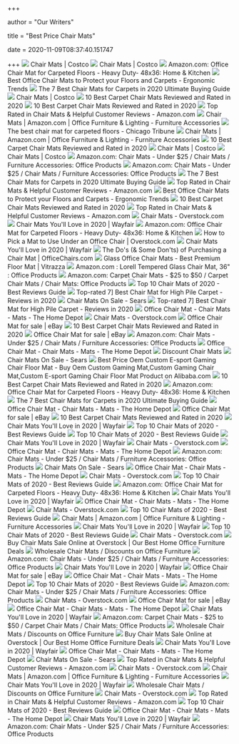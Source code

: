 +++
        
author = "Our Writers"
        
title = "Best Price Chair Mats"
        
date = 2020-11-09T08:37:40.151747
        
+++
[ ![](https://images.costco-static.com/ImageDelivery/imageService?profileId=12026540&imageId=499490-847__1&recipeName=350)](https://images.costco-static.com/ImageDelivery/imageService?profileId=12026540&imageId=499490-847__1&recipeName=350) Chair Mats | Costco
[ ![](https://images.costco-static.com/ImageDelivery/imageService?profileId=12026540&imageId=499472-847__1&recipeName=350)](https://images.costco-static.com/ImageDelivery/imageService?profileId=12026540&imageId=499472-847__1&recipeName=350) Chair Mats | Costco
[ ![](https://m.media-amazon.com/images/I/71cNIHho2GL._AC_SS350_.jpg)](https://m.media-amazon.com/images/I/71cNIHho2GL._AC_SS350_.jpg) Amazon.com: Office Chair Mat for Carpeted Floors - Heavy Duty- 48x36: Home  & Kitchen
[ ![](http://ergonomictrends.com/wp-content/uploads/2019/09/best-office-chair-floor-mats.jpg)](http://ergonomictrends.com/wp-content/uploads/2019/09/best-office-chair-floor-mats.jpg) Best Office Chair Mats to Protect your Floors and Carpets - Ergonomic Trends
[ ![](https://i2.wp.com/www.futurehorizons.net/wp-content/uploads/2018/10/best-chair-mats-for-carpets.jpg?fit=916%2C461&ssl=1)](https://i2.wp.com/www.futurehorizons.net/wp-content/uploads/2018/10/best-chair-mats-for-carpets.jpg?fit=916%2C461&ssl=1) The 7 Best Chair Mats for Carpets in 2020 Ultimate Buying Guide
[ ![](https://images.costco-static.com/ImageDelivery/imageService?profileId=12026540&imageId=1411957-847__1&recipeName=350)](https://images.costco-static.com/ImageDelivery/imageService?profileId=12026540&imageId=1411957-847__1&recipeName=350) Chair Mats | Costco
[ ![](https://www.theworkbuzz.com/wp-content/uploads/2020/02/best-office-chair-mat-for-carpet.jpg)](https://www.theworkbuzz.com/wp-content/uploads/2020/02/best-office-chair-mat-for-carpet.jpg) 10 Best Carpet Chair Mats Reviewed and Rated in 2020
[ ![](https://www.theworkbuzz.com/wp-content/uploads/2020/02/double-check-crystal-carpet-chair-mats.jpg)](https://www.theworkbuzz.com/wp-content/uploads/2020/02/double-check-crystal-carpet-chair-mats.jpg) 10 Best Carpet Chair Mats Reviewed and Rated in 2020
[ ![](https://m.media-amazon.com/images/I/71gkGNIq4sL._AC_SX500_SY500_.jpg)](https://m.media-amazon.com/images/I/71gkGNIq4sL._AC_SX500_SY500_.jpg) Top Rated in Chair Mats & Helpful Customer Reviews - Amazon.com
[ ![](https://m.media-amazon.com/images/I/71mzYmDGgRL._AC_UL320_.jpg)](https://m.media-amazon.com/images/I/71mzYmDGgRL._AC_UL320_.jpg) Chair Mats | Amazon.com | Office Furniture & Lighting - Furniture  Accessories
[ ![](https://www.chicagotribune.com/resizer/glMCmyEN8GLlhRvObDIiJNF8RJ4=/1200x0/top/arc-anglerfish-arc2-prod-tronc.s3.amazonaws.com/public/AELQ252KZNHM3ACYRNLPVCR66Y.jpg)](https://www.chicagotribune.com/resizer/glMCmyEN8GLlhRvObDIiJNF8RJ4=/1200x0/top/arc-anglerfish-arc2-prod-tronc.s3.amazonaws.com/public/AELQ252KZNHM3ACYRNLPVCR66Y.jpg) The best chair mat for carpeted floors - Chicago Tribune
[ ![](https://m.media-amazon.com/images/I/718X3AHhT4L._AC_UL320_.jpg)](https://m.media-amazon.com/images/I/718X3AHhT4L._AC_UL320_.jpg) Chair Mats | Amazon.com | Office Furniture & Lighting - Furniture  Accessories
[ ![](https://www.theworkbuzz.com/wp-content/uploads/2020/02/best-carpet-chair-mats.jpg)](https://www.theworkbuzz.com/wp-content/uploads/2020/02/best-carpet-chair-mats.jpg) 10 Best Carpet Chair Mats Reviewed and Rated in 2020
[ ![](https://images.costco-static.com/ImageDelivery/imageService?profileId=12026540&imageId=499483-847__1&recipeName=350)](https://images.costco-static.com/ImageDelivery/imageService?profileId=12026540&imageId=499483-847__1&recipeName=350) Chair Mats | Costco
[ ![](https://images.costco-static.com/ImageDelivery/imageService?profileId=12026540&imageId=100504670-847__1&recipeName=350)](https://images.costco-static.com/ImageDelivery/imageService?profileId=12026540&imageId=100504670-847__1&recipeName=350) Chair Mats | Costco
[ ![](https://m.media-amazon.com/images/I/81CO2aW8kTL._AC_UL320_.jpg)](https://m.media-amazon.com/images/I/81CO2aW8kTL._AC_UL320_.jpg) Amazon.com: Chair Mats - Under $25 / Chair Mats / Furniture Accessories:  Office Products
[ ![](https://m.media-amazon.com/images/I/61+3zBvotIL._AC_UL320_.jpg)](https://m.media-amazon.com/images/I/61+3zBvotIL._AC_UL320_.jpg) Amazon.com: Chair Mats - Under $25 / Chair Mats / Furniture Accessories:  Office Products
[ ![](https://i0.wp.com/m.media-amazon.com/images/I/51SHIi2aWJL.jpg?ssl=1)](https://i0.wp.com/m.media-amazon.com/images/I/51SHIi2aWJL.jpg?ssl=1) The 7 Best Chair Mats for Carpets in 2020 Ultimate Buying Guide
[ ![](https://m.media-amazon.com/images/I/71YfNzzddAL._AC_SX500_SY500_.jpg)](https://m.media-amazon.com/images/I/71YfNzzddAL._AC_SX500_SY500_.jpg) Top Rated in Chair Mats & Helpful Customer Reviews - Amazon.com
[ ![](http://ergonomictrends.com/wp-content/uploads/2019/09/Mysuntown-Office-Chair-Mat-Review.jpg)](http://ergonomictrends.com/wp-content/uploads/2019/09/Mysuntown-Office-Chair-Mat-Review.jpg) Best Office Chair Mats to Protect your Floors and Carpets - Ergonomic Trends
[ ![](https://www.theworkbuzz.com/wp-content/uploads/2020/02/muarts-crystal-carpet-chair-mats.jpg)](https://www.theworkbuzz.com/wp-content/uploads/2020/02/muarts-crystal-carpet-chair-mats.jpg) 10 Best Carpet Chair Mats Reviewed and Rated in 2020
[ ![](https://m.media-amazon.com/images/I/71-7ctPH0QL._AC_SX500_SY500_.jpg)](https://m.media-amazon.com/images/I/71-7ctPH0QL._AC_SX500_SY500_.jpg) Top Rated in Chair Mats & Helpful Customer Reviews - Amazon.com
[ ![](https://ak1.ostkcdn.com/images/products/is/images/direct/04b2eba553c00cd179e3468e58774971dfd3c533/HON-BASYX-36-x-48-Flexible-PVC-Chair-Mat-for-Hard-Floor-%28BSXCMHF3648%29.jpg?imwidth=200&impolicy=medium)](https://ak1.ostkcdn.com/images/products/is/images/direct/04b2eba553c00cd179e3468e58774971dfd3c533/HON-BASYX-36-x-48-Flexible-PVC-Chair-Mat-for-Hard-Floor-%28BSXCMHF3648%29.jpg?imwidth=200&impolicy=medium) Chair Mats - Overstock.com
[ ![](https://secure.img1-ag.wfcdn.com/im/15291813/resize-h400-p1-w400%5Ecompr-r70/4031/40317603/Straight+Standard+Lip+Chair+Mat.jpg)](https://secure.img1-ag.wfcdn.com/im/15291813/resize-h400-p1-w400%5Ecompr-r70/4031/40317603/Straight+Standard+Lip+Chair+Mat.jpg) Chair Mats You'll Love in 2020 | Wayfair
[ ![](https://images-na.ssl-images-amazon.com/images/I/616pZt6DjSL._AC_SL1500_.jpg)](https://images-na.ssl-images-amazon.com/images/I/616pZt6DjSL._AC_SL1500_.jpg) Amazon.com: Office Chair Mat for Carpeted Floors - Heavy Duty- 48x36: Home  & Kitchen
[ ![](http://ak1.ostkcdn.com/wp-content/uploads/2017/06/Jani-Eco-Bamboo-Roll-up-Rectangular-Walnut-Chair-Mat-ac78c924-346b-485e-a696-8eb3ad8c3da8-copy-3.jpg)](http://ak1.ostkcdn.com/wp-content/uploads/2017/06/Jani-Eco-Bamboo-Roll-up-Rectangular-Walnut-Chair-Mat-ac78c924-346b-485e-a696-8eb3ad8c3da8-copy-3.jpg) How to Pick a Mat to Use Under an Office Chair | Overstock.com
[ ![](https://secure.img1-fg.wfcdn.com/im/67388721/resize-h310-w310%5Ecompr-r85/1265/126527836/hard-floor-beveled-rectangular-chair-mat.jpg)](https://secure.img1-fg.wfcdn.com/im/67388721/resize-h310-w310%5Ecompr-r85/1265/126527836/hard-floor-beveled-rectangular-chair-mat.jpg) Chair Mats You'll Love in 2020 | Wayfair
[ ![](https://s7d9.scene7.com/is/image/OfficeChairscom/INV-54127_s7?wid=600&id=9cmrn0&fmt=jpg&fit=constrain,1&wid=394&hei=394)](https://s7d9.scene7.com/is/image/OfficeChairscom/INV-54127_s7?wid=600&id=9cmrn0&fmt=jpg&fit=constrain,1&wid=394&hei=394) The Do's (& Some Don'ts) of Purchasing a Chair Mat | OfficeChairs.com
[ ![](https://cdn.shopify.com/s/files/1/0515/5705/files/54x54-Mobile_1200x.jpg?v=1581609216)](https://cdn.shopify.com/s/files/1/0515/5705/files/54x54-Mobile_1200x.jpg?v=1581609216) Glass Office Chair Mats - Best Premium Floor Mat | Vitrazza
[ ![](https://m.media-amazon.com/images/I/81Oj7u5S4uL._AC_SS350_.jpg)](https://m.media-amazon.com/images/I/81Oj7u5S4uL._AC_SS350_.jpg) Amazon.com : Lorell Tempered Glass Chair Mat, 36" : Office Products
[ ![](https://m.media-amazon.com/images/I/71IVrESiXWL._AC_UL320_.jpg)](https://m.media-amazon.com/images/I/71IVrESiXWL._AC_UL320_.jpg) Amazon.com: Carpet Chair Mats - $25 to $50 / Carpet Chair Mats / Chair Mats:  Office Products
[ ![](https://m.media-amazon.com/images/I/2131GrJj5ZL.jpg)](https://m.media-amazon.com/images/I/2131GrJj5ZL.jpg) Top 10 Chair Mats of 2020 - Best Reviews Guide
[ ![](https://www.floormatreviews.com/wp-content/uploads/2020/03/Chair-Mat-for-High-Pile-Carpet-300x228.jpg)](https://www.floormatreviews.com/wp-content/uploads/2020/03/Chair-Mat-for-High-Pile-Carpet-300x228.jpg) Top-rated 7] Best Chair Mat for High Pile Carpet - Reviews in 2020
[ ![](https://c.shld.net/rpx/i/s/pi/mp/10168090/prod_13645845108?src=https%3A%2F%2Fd3d71ba2asa5oz.cloudfront.net%2F12032823%2Fimages%2F71s6dgq1polsl1500.jpg&d=0afa97ee152eda8cc76be468df7f1ae1551aeca1&hei=245&wid=245&op_sharpen=1&qlt=85)](https://c.shld.net/rpx/i/s/pi/mp/10168090/prod_13645845108?src=https%3A%2F%2Fd3d71ba2asa5oz.cloudfront.net%2F12032823%2Fimages%2F71s6dgq1polsl1500.jpg&d=0afa97ee152eda8cc76be468df7f1ae1551aeca1&hei=245&wid=245&op_sharpen=1&qlt=85) Chair Mats On Sale - Sears
[ ![](https://www.floormatreviews.com/wp-content/uploads/2020/03/Banner-for-mat.jpg)](https://www.floormatreviews.com/wp-content/uploads/2020/03/Banner-for-mat.jpg) Top-rated 7] Best Chair Mat for High Pile Carpet - Reviews in 2020
[ ![](https://images.homedepot-static.com/productImages/dd79f6f6-7ada-4ecd-ae0a-03283cf4f4cb/svn/clear-ultimat-chair-mats-fr1215020019er-64_400.jpg)](https://images.homedepot-static.com/productImages/dd79f6f6-7ada-4ecd-ae0a-03283cf4f4cb/svn/clear-ultimat-chair-mats-fr1215020019er-64_400.jpg) Office Chair Mat - Chair Mats - Mats - The Home Depot
[ ![](https://ak1.ostkcdn.com/images/products/5266757/Ultimat-Polycarbonate-Contoured-Chair-Mat-for-Hard-Floor-39-x-49-2b4a9ab3-ff3f-4f4f-bd57-e3ce80b99b01_1000.jpg?imwidth=200&impolicy=medium)](https://ak1.ostkcdn.com/images/products/5266757/Ultimat-Polycarbonate-Contoured-Chair-Mat-for-Hard-Floor-39-x-49-2b4a9ab3-ff3f-4f4f-bd57-e3ce80b99b01_1000.jpg?imwidth=200&impolicy=medium) Chair Mats - Overstock.com
[ ![](https://i.ebayimg.com/thumbs/images/g/UVcAAOSwKpBfXBKO/s-l300.jpg)](https://i.ebayimg.com/thumbs/images/g/UVcAAOSwKpBfXBKO/s-l300.jpg) Office Chair Mat for sale | eBay
[ ![](https://www.theworkbuzz.com/wp-content/uploads/2020/02/mushyn-cushioned-foam-office-chair-mats.jpg)](https://www.theworkbuzz.com/wp-content/uploads/2020/02/mushyn-cushioned-foam-office-chair-mats.jpg) 10 Best Carpet Chair Mats Reviewed and Rated in 2020
[ ![](https://i.ebayimg.com/thumbs/images/g/GPcAAOSwDMhZtvUr/s-l225.jpg)](https://i.ebayimg.com/thumbs/images/g/GPcAAOSwDMhZtvUr/s-l225.jpg) Office Chair Mat for sale | eBay
[ ![](https://m.media-amazon.com/images/I/71VdzA3owIL._AC_UL320_.jpg)](https://m.media-amazon.com/images/I/71VdzA3owIL._AC_UL320_.jpg) Amazon.com: Chair Mats - Under $25 / Chair Mats / Furniture Accessories:  Office Products
[ ![](https://images.homedepot-static.com/productImages/4d342cd1-6323-43e7-a2a5-b99920acfa96/svn/clear-es-robbins-chair-mats-122083-e4_400.jpg)](https://images.homedepot-static.com/productImages/4d342cd1-6323-43e7-a2a5-b99920acfa96/svn/clear-es-robbins-chair-mats-122083-e4_400.jpg) Office Chair Mat - Chair Mats - Mats - The Home Depot
[ ![](https://discountchairmats.files.wordpress.com/2017/07/download-1.jpg?w=720)](https://discountchairmats.files.wordpress.com/2017/07/download-1.jpg?w=720) Discount Chair Mats
[ ![](https://c.shld.net/rpx/i/s/pi/mp/10168090/prod_13650642908?src=https%3A%2F%2Fd3d71ba2asa5oz.cloudfront.net%2F12032823%2Fimages%2Fchairmat-u11.jpg&d=4cf32eaedc21e26441427ef824c85e83d455bdff&hei=245&wid=245&op_sharpen=1&qlt=85)](https://c.shld.net/rpx/i/s/pi/mp/10168090/prod_13650642908?src=https%3A%2F%2Fd3d71ba2asa5oz.cloudfront.net%2F12032823%2Fimages%2Fchairmat-u11.jpg&d=4cf32eaedc21e26441427ef824c85e83d455bdff&hei=245&wid=245&op_sharpen=1&qlt=85) Chair Mats On Sale - Sears
[ ![](https://sc01.alicdn.com/kf/UTB8c.SyvXfJXKJkSamHq6zLyVXaP/200600922/UTB8c.SyvXfJXKJkSamHq6zLyVXaP.jpg_.webp)](https://sc01.alicdn.com/kf/UTB8c.SyvXfJXKJkSamHq6zLyVXaP/200600922/UTB8c.SyvXfJXKJkSamHq6zLyVXaP.jpg_.webp) Best Price Oem Custom E-sport Gaming Chair Floor Mat - Buy Oem Custom  Gaming Mat,Custom Gaming Chair Mat,Custom E-sport Gaming Chair Floor Mat  Product on Alibaba.com
[ ![](https://www.theworkbuzz.com/wp-content/uploads/2020/02/gorilla-grip-polycarbonate-carpet-chair-mats.jpg)](https://www.theworkbuzz.com/wp-content/uploads/2020/02/gorilla-grip-polycarbonate-carpet-chair-mats.jpg) 10 Best Carpet Chair Mats Reviewed and Rated in 2020
[ ![](https://m.media-amazon.com/images/I/61Ed9yXJ6JL._AC_SS350_.jpg)](https://m.media-amazon.com/images/I/61Ed9yXJ6JL._AC_SS350_.jpg) Amazon.com: Office Chair Mat for Carpeted Floors - Heavy Duty- 48x36: Home  & Kitchen
[ ![](https://i2.wp.com/m.media-amazon.com/images/I/51x5o7t1caL.jpg?ssl=1)](https://i2.wp.com/m.media-amazon.com/images/I/51x5o7t1caL.jpg?ssl=1) The 7 Best Chair Mats for Carpets in 2020 Ultimate Buying Guide
[ ![](https://images.homedepot-static.com/productImages/c9b2eb89-bbf1-422f-9b6c-85b475397a50/svn/black-advantagemat-chair-mats-fc113648llbv-64_400.jpg)](https://images.homedepot-static.com/productImages/c9b2eb89-bbf1-422f-9b6c-85b475397a50/svn/black-advantagemat-chair-mats-fc113648llbv-64_400.jpg) Office Chair Mat - Chair Mats - Mats - The Home Depot
[ ![](https://i.ebayimg.com/thumbs/images/g/Q0QAAOSwNRdX~8m4/s-l225.jpg)](https://i.ebayimg.com/thumbs/images/g/Q0QAAOSwNRdX~8m4/s-l225.jpg) Office Chair Mat for sale | eBay
[ ![](https://www.theworkbuzz.com/wp-content/uploads/2020/02/lorell-tempered-glass-chair-mats.jpg)](https://www.theworkbuzz.com/wp-content/uploads/2020/02/lorell-tempered-glass-chair-mats.jpg) 10 Best Carpet Chair Mats Reviewed and Rated in 2020
[ ![](https://secure.img1-fg.wfcdn.com/im/74566885/resize-h240-w240%5Ecompr-r85/3764/37641801/default_name.jpg)](https://secure.img1-fg.wfcdn.com/im/74566885/resize-h240-w240%5Ecompr-r85/3764/37641801/default_name.jpg) Chair Mats You'll Love in 2020 | Wayfair
[ ![](https://m.media-amazon.com/images/I/519FVjT--SL.jpg)](https://m.media-amazon.com/images/I/519FVjT--SL.jpg) Top 10 Chair Mats of 2020 - Best Reviews Guide
[ ![](https://m.media-amazon.com/images/I/514G0o71wAL.jpg)](https://m.media-amazon.com/images/I/514G0o71wAL.jpg) Top 10 Chair Mats of 2020 - Best Reviews Guide
[ ![](https://secure.img1-fg.wfcdn.com/im/41174006/resize-h600-w600%5Ecompr-r85/1610/16104797/Chair+Mats.jpg)](https://secure.img1-fg.wfcdn.com/im/41174006/resize-h600-w600%5Ecompr-r85/1610/16104797/Chair+Mats.jpg) Chair Mats You'll Love in 2020 | Wayfair
[ ![](https://ak1.ostkcdn.com/images/products/9541445/Cleartex-Unomat-Anti-Slip-Rectangular-Chair-Mat-Hard-Floors-and-Carpet-Tiles-48-x-60-d2ef0482-47b0-4b21-8666-0a8d57d24d7b_1000.jpg?imwidth=200&impolicy=medium)](https://ak1.ostkcdn.com/images/products/9541445/Cleartex-Unomat-Anti-Slip-Rectangular-Chair-Mat-Hard-Floors-and-Carpet-Tiles-48-x-60-d2ef0482-47b0-4b21-8666-0a8d57d24d7b_1000.jpg?imwidth=200&impolicy=medium) Chair Mats - Overstock.com
[ ![](https://images.homedepot-static.com/productImages/8f11ccb0-96b8-4d43-afef-5c25d9bc89bb/svn/clear-ultimat-chair-mats-fc118927er-64_400.jpg)](https://images.homedepot-static.com/productImages/8f11ccb0-96b8-4d43-afef-5c25d9bc89bb/svn/clear-ultimat-chair-mats-fc118927er-64_400.jpg) Office Chair Mat - Chair Mats - Mats - The Home Depot
[ ![](https://m.media-amazon.com/images/I/71JKhg-g-rL._AC_UL320_.jpg)](https://m.media-amazon.com/images/I/71JKhg-g-rL._AC_UL320_.jpg) Amazon.com: Chair Mats - Under $25 / Chair Mats / Furniture Accessories:  Office Products
[ ![](https://c.shld.net/rpx/i/s/pi/mp/10168090/prod_13645846008?src=https%3A%2F%2Fd3d71ba2asa5oz.cloudfront.net%2F12032823%2Fimages%2F71pcsiommklsl1000.jpg&d=7e6faa8682d4762635bb4ec4568a28fb299e0e9a&hei=245&wid=245&op_sharpen=1&qlt=85)](https://c.shld.net/rpx/i/s/pi/mp/10168090/prod_13645846008?src=https%3A%2F%2Fd3d71ba2asa5oz.cloudfront.net%2F12032823%2Fimages%2F71pcsiommklsl1000.jpg&d=7e6faa8682d4762635bb4ec4568a28fb299e0e9a&hei=245&wid=245&op_sharpen=1&qlt=85) Chair Mats On Sale - Sears
[ ![](https://images.homedepot-static.com/productImages/1b4b7e21-69ae-4666-9330-b53563000916/svn/clear-advantagemat-chair-mats-fc127519ev-64_400.jpg)](https://images.homedepot-static.com/productImages/1b4b7e21-69ae-4666-9330-b53563000916/svn/clear-advantagemat-chair-mats-fc127519ev-64_400.jpg) Office Chair Mat - Chair Mats - Mats - The Home Depot
[ ![](https://ak1.ostkcdn.com/images/products/5266725/Advantagemat-Vinyl-Rectangular-Chair-Mat-for-Carpets-up-to-1-4-48-x-60-fc3e71e0-6356-4f7f-8e9c-c504159a2343_1000.jpg?imwidth=200&impolicy=medium)](https://ak1.ostkcdn.com/images/products/5266725/Advantagemat-Vinyl-Rectangular-Chair-Mat-for-Carpets-up-to-1-4-48-x-60-fc3e71e0-6356-4f7f-8e9c-c504159a2343_1000.jpg?imwidth=200&impolicy=medium) Chair Mats - Overstock.com
[ ![](https://d4-pub.bizrate.com/image/obj/9982573387;sq=400?mid=186356)](https://d4-pub.bizrate.com/image/obj/9982573387;sq=400?mid=186356) Top 10 Chair Mats of 2020 - Best Reviews Guide
[ ![](https://m.media-amazon.com/images/I/61D4cfIWfeL._AC_SS350_.jpg)](https://m.media-amazon.com/images/I/61D4cfIWfeL._AC_SS350_.jpg) Amazon.com: Office Chair Mat for Carpeted Floors - Heavy Duty- 48x36: Home  & Kitchen
[ ![](https://secure.img1-fg.wfcdn.com/im/16307198/resize-h160-w160%5Ecompr-r85/9182/91823453/Straight+Rectangular+Chair+Mat.jpg)](https://secure.img1-fg.wfcdn.com/im/16307198/resize-h160-w160%5Ecompr-r85/9182/91823453/Straight+Rectangular+Chair+Mat.jpg) Chair Mats You'll Love in 2020 | Wayfair
[ ![](https://images.homedepot-static.com/productImages/3b2ccda6-d6b0-4448-bc93-bccd3a4a5f9e/svn/clear-es-robbins-chair-mats-132331-64_400.jpg)](https://images.homedepot-static.com/productImages/3b2ccda6-d6b0-4448-bc93-bccd3a4a5f9e/svn/clear-es-robbins-chair-mats-132331-64_400.jpg) Office Chair Mat - Chair Mats - Mats - The Home Depot
[ ![](https://ak1.ostkcdn.com/images/products/14538512/PVC-Home-Office-Transparent-Protective-Mat-for-Floor-Chair-8ed3bf07-0a94-49dd-b986-87005aee68a6_1000.jpg?imwidth=200&impolicy=medium)](https://ak1.ostkcdn.com/images/products/14538512/PVC-Home-Office-Transparent-Protective-Mat-for-Floor-Chair-8ed3bf07-0a94-49dd-b986-87005aee68a6_1000.jpg?imwidth=200&impolicy=medium) Chair Mats - Overstock.com
[ ![](https://m.media-amazon.com/images/I/51zwQVriROL.jpg)](https://m.media-amazon.com/images/I/51zwQVriROL.jpg) Top 10 Chair Mats of 2020 - Best Reviews Guide
[ ![](https://m.media-amazon.com/images/I/619L+dqK9PL._AC_UL320_.jpg)](https://m.media-amazon.com/images/I/619L+dqK9PL._AC_UL320_.jpg) Chair Mats | Amazon.com | Office Furniture & Lighting - Furniture  Accessories
[ ![](https://secure.img1-fg.wfcdn.com/im/98098910/resize-h160-w160%5Ecompr-r85/8163/81636782/Harding+Office+Hardwood+High+Pile+Carpet+Beveled+Chair+Mat.jpg)](https://secure.img1-fg.wfcdn.com/im/98098910/resize-h160-w160%5Ecompr-r85/8163/81636782/Harding+Office+Hardwood+High+Pile+Carpet+Beveled+Chair+Mat.jpg) Chair Mats You'll Love in 2020 | Wayfair
[ ![](https://m.media-amazon.com/images/I/41fEmziAw9L._SL160_.jpg)](https://m.media-amazon.com/images/I/41fEmziAw9L._SL160_.jpg) Top 10 Chair Mats of 2020 - Best Reviews Guide
[ ![](https://ak1.ostkcdn.com/images/products/27620965/Pile-Carpets-Protect-Floor-Pad-Home-Office-PVC-Chair-Mat-36-x-48-f6d59e8f-e8de-405f-8be9-1568ebb64a96_1000.jpg?imwidth=200&impolicy=medium)](https://ak1.ostkcdn.com/images/products/27620965/Pile-Carpets-Protect-Floor-Pad-Home-Office-PVC-Chair-Mat-36-x-48-f6d59e8f-e8de-405f-8be9-1568ebb64a96_1000.jpg?imwidth=200&impolicy=medium) Chair Mats - Overstock.com
[ ![](https://ak1.ostkcdn.com/images/products/5784574/Ecotex-Recycled-Rectangular-Chair-Mat-For-Hard-Floors-48-x-51-1fdb21bf-b177-42ea-9c90-82013a08e789_1000.jpg?imwidth=200&impolicy=medium)](https://ak1.ostkcdn.com/images/products/5784574/Ecotex-Recycled-Rectangular-Chair-Mat-For-Hard-Floors-48-x-51-1fdb21bf-b177-42ea-9c90-82013a08e789_1000.jpg?imwidth=200&impolicy=medium) Buy Chair Mats Sale Online at Overstock | Our Best Home Office Furniture  Deals
[ ![](https://content.etilize.com/images/200/1010044020.jpg)](https://content.etilize.com/images/200/1010044020.jpg) Wholesale Chair Mats / Discounts on Office Furniture
[ ![](https://m.media-amazon.com/images/I/611Fhw7psSL._AC_UL320_.jpg)](https://m.media-amazon.com/images/I/611Fhw7psSL._AC_UL320_.jpg) Amazon.com: Chair Mats - Under $25 / Chair Mats / Furniture Accessories:  Office Products
[ ![](https://secure.img1-fg.wfcdn.com/im/32178802/resize-h160-w160%5Ecompr-r85/1021/102150442/Ecotex+High+Pile+Carpet+Straight+Rectangular+Chair+Mat.jpg)](https://secure.img1-fg.wfcdn.com/im/32178802/resize-h160-w160%5Ecompr-r85/1021/102150442/Ecotex+High+Pile+Carpet+Straight+Rectangular+Chair+Mat.jpg) Chair Mats You'll Love in 2020 | Wayfair
[ ![](https://i.ebayimg.com/thumbs/images/g/GtUAAOSwUUJffjZD/s-l225.jpg)](https://i.ebayimg.com/thumbs/images/g/GtUAAOSwUUJffjZD/s-l225.jpg) Office Chair Mat for sale | eBay
[ ![](https://images.homedepot-static.com/productImages/1c4e7b8c-8ea0-408c-8a90-8036d1bb53ae/svn/crystal-clear-chair-mats-fc124860eg-64_400.jpg)](https://images.homedepot-static.com/productImages/1c4e7b8c-8ea0-408c-8a90-8036d1bb53ae/svn/crystal-clear-chair-mats-fc124860eg-64_400.jpg) Office Chair Mat - Chair Mats - Mats - The Home Depot
[ ![](https://m.media-amazon.com/images/I/41J-NtrZceL.jpg)](https://m.media-amazon.com/images/I/41J-NtrZceL.jpg) Top 10 Chair Mats of 2020 - Best Reviews Guide
[ ![](https://m.media-amazon.com/images/I/71+5h5aSZOL._AC_UL320_.jpg)](https://m.media-amazon.com/images/I/71+5h5aSZOL._AC_UL320_.jpg) Amazon.com: Chair Mats - Under $25 / Chair Mats / Furniture Accessories:  Office Products
[ ![](https://ak1.ostkcdn.com/images/products/30433729/Ultimat-Polycarbonate-Rectangular-Chair-Mat-for-Hard-Floors-Carpet-Tiles-32-x-48-2fecc7e2-e42f-4f20-80ad-ef6237fdd530_1000.jpg?imwidth=200&impolicy=medium)](https://ak1.ostkcdn.com/images/products/30433729/Ultimat-Polycarbonate-Rectangular-Chair-Mat-for-Hard-Floors-Carpet-Tiles-32-x-48-2fecc7e2-e42f-4f20-80ad-ef6237fdd530_1000.jpg?imwidth=200&impolicy=medium) Chair Mats - Overstock.com
[ ![](https://i.ebayimg.com/thumbs/images/g/dAUAAOSwALVfXBKY/s-l300.jpg)](https://i.ebayimg.com/thumbs/images/g/dAUAAOSwALVfXBKY/s-l300.jpg) Office Chair Mat for sale | eBay
[ ![](https://images.homedepot-static.com/productImages/f605a0d5-f99c-49cc-b60b-c5ba21548790/svn/clear-ultimat-chair-mats-fr1215020019er-e4_400.jpg)](https://images.homedepot-static.com/productImages/f605a0d5-f99c-49cc-b60b-c5ba21548790/svn/clear-ultimat-chair-mats-fr1215020019er-e4_400.jpg) Office Chair Mat - Chair Mats - Mats - The Home Depot
[ ![](https://secure.img1-fg.wfcdn.com/im/53916973/resize-h160-w160%5Ecompr-r85/1120/112059534/Straight+Rectangular+Chair+Mat.jpg)](https://secure.img1-fg.wfcdn.com/im/53916973/resize-h160-w160%5Ecompr-r85/1120/112059534/Straight+Rectangular+Chair+Mat.jpg) Chair Mats You'll Love in 2020 | Wayfair
[ ![](https://m.media-amazon.com/images/I/71w5P1O4T+L._AC_UL320_.jpg)](https://m.media-amazon.com/images/I/71w5P1O4T+L._AC_UL320_.jpg) Amazon.com: Carpet Chair Mats - $25 to $50 / Carpet Chair Mats / Chair Mats:  Office Products
[ ![](https://content.etilize.com/images/200/1012150010.jpg)](https://content.etilize.com/images/200/1012150010.jpg) Wholesale Chair Mats / Discounts on Office Furniture
[ ![](https://ak1.ostkcdn.com/images/products/29755213/Protect-Floor-Pad-Home-Office-PVC-Chair-Mat-Size-36-x-48-4084f667-aa5f-4fac-80b0-01bbe6f66105_1000.jpg?imwidth=200&impolicy=medium)](https://ak1.ostkcdn.com/images/products/29755213/Protect-Floor-Pad-Home-Office-PVC-Chair-Mat-Size-36-x-48-4084f667-aa5f-4fac-80b0-01bbe6f66105_1000.jpg?imwidth=200&impolicy=medium) Buy Chair Mats Sale Online at Overstock | Our Best Home Office Furniture  Deals
[ ![](https://secure.img1-fg.wfcdn.com/im/75272082/resize-h240-w240%5Ecompr-r85/1021/102150442/default_name.jpg)](https://secure.img1-fg.wfcdn.com/im/75272082/resize-h240-w240%5Ecompr-r85/1021/102150442/default_name.jpg) Chair Mats You'll Love in 2020 | Wayfair
[ ![](https://images.homedepot-static.com/productImages/17e96821-05f7-4705-a8e0-13ba77f816fc/svn/crystal-clear-chair-mats-fc124053eg-e4_400.jpg)](https://images.homedepot-static.com/productImages/17e96821-05f7-4705-a8e0-13ba77f816fc/svn/crystal-clear-chair-mats-fc124053eg-e4_400.jpg) Office Chair Mat - Chair Mats - Mats - The Home Depot
[ ![](https://c.shld.net/rpx/i/s/pi/mp/5107/prod_11738894018?src=http%3A%2F%2Fmedia.cymaxstores.com%2Fimages%2F1016%2F124810-L.jpg&d=cdeaf09b8cce8bd2e4da085e139bed1f9e582241&hei=245&wid=245&op_sharpen=1&qlt=85)](https://c.shld.net/rpx/i/s/pi/mp/5107/prod_11738894018?src=http%3A%2F%2Fmedia.cymaxstores.com%2Fimages%2F1016%2F124810-L.jpg&d=cdeaf09b8cce8bd2e4da085e139bed1f9e582241&hei=245&wid=245&op_sharpen=1&qlt=85) Chair Mats On Sale - Sears
[ ![](https://m.media-amazon.com/images/I/61QfsL6kK1L._AC_SX500_SY500_.jpg)](https://m.media-amazon.com/images/I/61QfsL6kK1L._AC_SX500_SY500_.jpg) Top Rated in Chair Mats & Helpful Customer Reviews - Amazon.com
[ ![](https://ak1.ostkcdn.com/images/products/is/images/direct/166ea82cdafb69a0dfaaeea6e4fd148de6ddbbd6/36%22-x-48%22-Carpet-Chair-Mat-with-Scuff-and-Slip-Resistant-Textured-Top.jpg?imwidth=200&impolicy=medium)](https://ak1.ostkcdn.com/images/products/is/images/direct/166ea82cdafb69a0dfaaeea6e4fd148de6ddbbd6/36%22-x-48%22-Carpet-Chair-Mat-with-Scuff-and-Slip-Resistant-Textured-Top.jpg?imwidth=200&impolicy=medium) Chair Mats - Overstock.com
[ ![](https://m.media-amazon.com/images/I/711v5XQpxBL._AC_UL320_.jpg)](https://m.media-amazon.com/images/I/711v5XQpxBL._AC_UL320_.jpg) Chair Mats | Amazon.com | Office Furniture & Lighting - Furniture  Accessories
[ ![](https://secure.img1-fg.wfcdn.com/im/98391886/resize-h160-w160%5Ecompr-r85/5844/58444376/Wayfair+Basics+Office+Low+Pile+Carpet+Straight+Edge+Plastic+Chair+Mat.jpg)](https://secure.img1-fg.wfcdn.com/im/98391886/resize-h160-w160%5Ecompr-r85/5844/58444376/Wayfair+Basics+Office+Low+Pile+Carpet+Straight+Edge+Plastic+Chair+Mat.jpg) Chair Mats You'll Love in 2020 | Wayfair
[ ![](https://content.etilize.com/images/200/1014567662.jpg)](https://content.etilize.com/images/200/1014567662.jpg) Wholesale Chair Mats / Discounts on Office Furniture
[ ![](https://ak1.ostkcdn.com/images/products/14003410/ES-Robbins-36x48-Lip-Chair-Mat-Performance-Series-AnchorBar-for-Carpet-up-to-1-inches-2248e0ee-0ae6-4237-bdd1-5bec69a382cc_1000.jpg?imwidth=200&impolicy=medium)](https://ak1.ostkcdn.com/images/products/14003410/ES-Robbins-36x48-Lip-Chair-Mat-Performance-Series-AnchorBar-for-Carpet-up-to-1-inches-2248e0ee-0ae6-4237-bdd1-5bec69a382cc_1000.jpg?imwidth=200&impolicy=medium) Chair Mats - Overstock.com
[ ![](https://m.media-amazon.com/images/I/91XIgTmTN1L._AC_SX500_SY500_.jpg)](https://m.media-amazon.com/images/I/91XIgTmTN1L._AC_SX500_SY500_.jpg) Top Rated in Chair Mats & Helpful Customer Reviews - Amazon.com
[ ![](https://m.media-amazon.com/images/I/31QXyhNPoaL.jpg)](https://m.media-amazon.com/images/I/31QXyhNPoaL.jpg) Top 10 Chair Mats of 2020 - Best Reviews Guide
[ ![](https://images.homedepot-static.com/productImages/06ff646c-ce98-40ca-b0ac-d5f25bcb2557/svn/clear-ultimat-chair-mats-fr1115020023er-e4_400.jpg)](https://images.homedepot-static.com/productImages/06ff646c-ce98-40ca-b0ac-d5f25bcb2557/svn/clear-ultimat-chair-mats-fr1115020023er-e4_400.jpg) Office Chair Mat - Chair Mats - Mats - The Home Depot
[ ![](https://secure.img1-fg.wfcdn.com/im/73580114/resize-h160-w160%5Ecompr-r85/1234/123474800/Straight+Rectangular+Chair+Mat.jpg)](https://secure.img1-fg.wfcdn.com/im/73580114/resize-h160-w160%5Ecompr-r85/1234/123474800/Straight+Rectangular+Chair+Mat.jpg) Chair Mats You'll Love in 2020 | Wayfair
[ ![](https://m.media-amazon.com/images/I/61TnDIQ8O9L._AC_UL320_.jpg)](https://m.media-amazon.com/images/I/61TnDIQ8O9L._AC_UL320_.jpg) Amazon.com: Chair Mats - Under $25 / Chair Mats / Furniture Accessories:  Office Products
